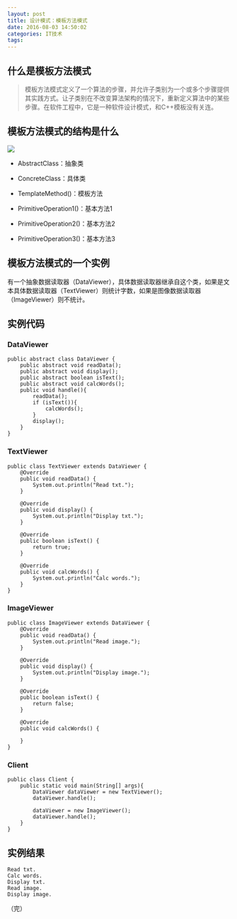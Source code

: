 ```yaml
---
layout: post
title: 设计模式：模板方法模式
date: 2016-08-03 14:50:02
categories: IT技术
tags:
---
```


## 什么是模板方法模式

> 模板方法模式定义了一个算法的步骤，并允许子类别为一个或多个步骤提供其实践方式。让子类别在不改变算法架构的情况下，重新定义算法中的某些步骤。在软件工程中，它是一种软件设计模式，和C++模板没有关连。

## 模板方法模式的结构是什么

![]({{site:url}}/assets/20160803/template.jpg)

- AbstractClass：抽象类

- ConcreteClass：具体类

- TemplateMethod()：模板方法

- PrimitiveOperation1()：基本方法1

- PrimitiveOperation2()：基本方法2

- PrimitiveOperation3()：基本方法3

## 模板方法模式的一个实例

有一个抽象数据读取器（DataViewer），具体数据读取器继承自这个类，如果是文本具体数据读取器（TextViewer）则统计字数，如果是图像数据读取器（ImageViewer）则不统计。

## 实例代码

### DataViewer

```
public abstract class DataViewer {
    public abstract void readData();
    public abstract void display();
    public abstract boolean isText();
    public abstract void calcWords();
    public void handle(){
        readData();
        if (isText()){
            calcWords();
        }
        display();
    }
}
```

### TextViewer

```
public class TextViewer extends DataViewer {
    @Override
    public void readData() {
        System.out.println("Read txt.");
    }

    @Override
    public void display() {
        System.out.println("Display txt.");
    }

    @Override
    public boolean isText() {
        return true;
    }

    @Override
    public void calcWords() {
        System.out.println("Calc words.");
    }
}
```

### ImageViewer

```
public class ImageViewer extends DataViewer {
    @Override
    public void readData() {
        System.out.println("Read image.");
    }

    @Override
    public void display() {
        System.out.println("Display image.");
    }

    @Override
    public boolean isText() {
        return false;
    }

    @Override
    public void calcWords() {

    }
}
```

### Client

```
public class Client {
    public static void main(String[] args){
        DataViewer dataViewer = new TextViewer();
        dataViewer.handle();

        dataViewer = new ImageViewer();
        dataViewer.handle();
    }
}
```

## 实例结果

```
Read txt.
Calc words.
Display txt.
Read image.
Display image.
```

（完）
